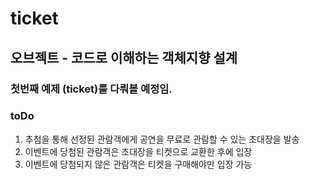 # ticket

## 오브젝트 - 코드로 이해하는 객체지향 설계
### 첫번째 예제 (ticket)를 다뤄볼 예정임.

### toDo
1. 추첨을 통해 선정된 관람객에게 공연을 무료로 관람할 수 있는 초대장을 발송
2. 이벤트에 당첨된 관람객은 초대장을 티켓으로 교환한 후에 입장
3. 이벤트에 당첨되지 않은 관람객은 티켓을 구매해야만 입장 가능

